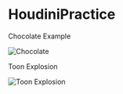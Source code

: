 # HoudiniPractice

Chocolate Example

![Chocolate](https://user-images.githubusercontent.com/16706911/71239519-fb929c00-231b-11ea-8cbc-428643b1d8d7.gif)

Toon Explosion

![Toon Explosion](https://user-images.githubusercontent.com/16706911/71239698-6fcd3f80-231c-11ea-96aa-cd5c5e246c90.gif)


